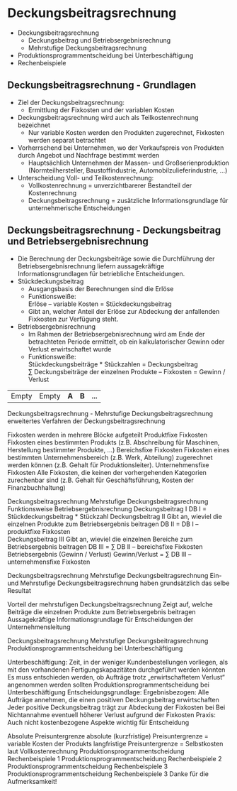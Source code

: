 Deckungsbeitragsrechnung
====

- Deckungsbeitragsrechnung
   - Deckungsbeitrag und Betriebsergebnisrechnung
   - Mehrstufige Deckungsbeitragsrechnung 
- Produktionsprogrammentscheidung bei Unterbeschäftigung
- Rechenbeispiele


Deckungsbeitragsrechnung - Grundlagen
----

- Ziel der Deckungsbeitragsrechnung:
   - Ermittlung der Fixkosten und der variablen Kosten
- Deckungsbeitragsrechnung wird auch als Teilkostenrechnung bezeichnet
   - Nur variable Kosten werden den Produkten zugerechnet, Fixkosten werden separat betrachtet
- Vorherrschend bei Unternehmen, wo der Verkaufspreis von Produkten durch Angebot und Nachfrage bestimmt werden 
   - Hauptsächlich Unternehmen der Massen- und Großserienproduktion (Normteilhersteller, Baustoffindustrie, Automobilzulieferindustrie, …)
- Unterscheidung Voll- und Teilkostenrechnung:
   - Vollkostenrechnung = unverzichtbarerer Bestandteil der Kostenrechnung
   - Deckungsbeitragsrechnung = zusätzliche Informationsgrundlage für unternehmerische Entscheidungen


Deckungsbeitragsrechnung - Deckungsbeitrag und Betriebsergebnisrechnung
----

- Die Berechnung der Deckungsbeiträge sowie die Durchführung der Betriebsergebnisrechnung liefern aussagekräftige Informationsgrundlagen für betriebliche Entscheidungen. 
- Stückdeckungsbeitrag
   - Ausgangsbasis der Berechnungen sind die Erlöse
   - Funktionsweiße: <br/>
     Erlöse – variable Kosten = Stückdeckungsbeitrag
   - Gibt an, welcher Anteil der Erlöse zur Abdeckung der anfallenden Fixkosten zur Verfügung steht. 
- Betriebsergebnisrechnung
   - Im Rahmen der Betriebsergebnisrechnung wird am Ende der betrachteten Periode ermittelt, ob ein kalkulatorischer Gewinn oder Verlust erwirtschaftet wurde
   - Funktionsweiße: <br/>
	 Stückdeckungsbeiträge * Stückzahlen = Deckungsbeitrag <br/>
	 ∑ Deckungsbeiträge der einzelnen Produkte – Fixkosten = Gewinn / Verlust


<table>
	<tr>
		<td>Empty</td>
		<td>Empty</td>
		<td><strong>A</strong></td>
		<td><strong>B</strong></td>
		<td><strong>...</strong></td>
	</tr>
</table>

Deckungsbeitragsrechnung - Mehrstufige Deckungsbeitragsrechnung
erweitertes Verfahren der Deckungsbeitragsrechnung

Fixkosten werden in mehrere Blöcke aufgeteilt
Produktfixe Fixkosten
	Fixkosten eines bestimmten Produkts (z.B. Abschreibung für Maschinen, 	Herstellung bestimmter Produkte, …) 
Bereichsfixe Fixkosten
	Fixkosten eines bestimmten Unternehmensbereich (z.B. Werk, Abteilung) 	zugerechnet werden können (z.B. Gehalt für Produktionsleiter).
Unternehmensfixe Fixkosten
	Alle Fixkosten, die keinen der vorhergehenden Kategorien zurechenbar sind 		(z.B. Gehalt für Geschäftsführung, Kosten der Finanzbuchhaltung) 


Deckungsbeitragsrechnung
Mehrstufige Deckungsbeitragsrechnung
Funktionsweise Betriebsergebnisrechnung
Deckungsbeitrag I
	DB I = Stückdeckungsbeitrag * Stückzahl
Deckungsbeitrag II
Gibt an, wieviel die einzelnen Produkte zum Betriebsergebnis beitragen
	DB II = DB I – produktfixe Fixkosten	
Deckungsbeitrag III
Gibt an, wieviel die einzelnen Bereiche zum Betriebsergebnis beitragen
	DB III = ∑ DB II – bereichsfixe Fixkosten
Betriebsergebnis (Gewinn / Verlust)
	Gewinn/Verlust = ∑ DB III – unternehmensfixe Fixkosten



Deckungsbeitragsrechnung
Mehrstufige Deckungsbeitragsrechnung
Ein- und Mehrstufige Deckungsbeitragsrechnung haben grundsätzlich das selbe Resultat

Vorteil der mehrstufigen Deckungsbeitragsrechnung
Zeigt auf, welche Beiträge die einzelnen Produkte zum Betriebsergebnis beitragen
Aussagekräftige Informationsgrundlage für Entscheidungen der Unternehmensleitung


Deckungsbeitragsrechnung
Mehrstufige Deckungsbeitragsrechnung
Produktionsprogrammentscheidung bei Unterbeschäftigung


Unterbeschäftigung:
Zeit, in der weniger Kundenbestellungen vorliegen, als mit den vorhandenen Fertigungskapazitäten durchgeführt werden könnten
Es muss entschieden werden, ob Aufträge trotz „erwirtschaftetem Verlust“ angenommen werden sollten
Produktionsprogrammentscheidung bei Unterbeschäftigung
Entscheidungsgrundlage:
Ergebnisbezogen: Alle Aufträge annehmen, die einen positiven Deckungsbeitrag erwirtschaften
Jeder positive Deckungsbeitrag trägt zur Abdeckung der Fixkosten bei
Bei Nichtannahme eventuell höherer Verlust aufgrund der Fixkosten
Praxis: Auch nicht kostenbezogene Aspekte wichtig für Entscheidung

Absolute Preisuntergrenze
absolute (kurzfristige) Preisuntergrenze = variable Kosten der Produkts
langfristige Preisuntergrenze = Selbstkosten laut Vollkostenrechnung
Produktionsprogrammentscheidung
Rechenbeispiele 1
Produktionsprogrammentscheidung
Rechenbeispiele 2
Produktionsprogrammentscheidung
Rechenbeispiele 3
Produktionsprogrammentscheidung
Rechenbeispiele 3
Danke für die Aufmerksamkeit!